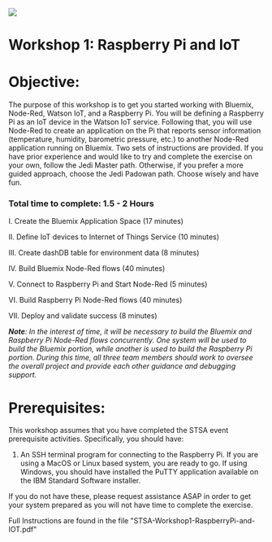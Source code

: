 ![](./media/image1.jpg)

Workshop 1: Raspberry Pi and IoT
================================

Objective:
===========

The purpose of this workshop is to get you started working with Bluemix,
Node-Red, Watson IoT, and a Raspberry Pi. You will be defining a
Raspberry Pi as an IoT device in the Watson IoT service. Following that,
you will use Node-Red to create an application on the Pi that reports
sensor information (temperature, humidity, barometric pressure, etc.) to
another Node-Red application running on Bluemix. Two sets of
instructions are provided. If you have prior experience and would like
to try and complete the exercise on your own, follow the Jedi Master
path. Otherwise, if you prefer a more guided approach, choose the Jedi
Padowan path. Choose wisely and have fun.

### Total time to complete: 1.5 - 2 Hours

I.  Create the Bluemix Application Space (17 minutes)

II. Define IoT devices to Internet of Things Service (10 minutes)

III. Create dashDB table for environment data (8 minutes)

IV. Build Bluemix Node-Red flows (40 minutes)

V.  Connect to Raspberry Pi and Start Node-Red (5 minutes)

VI. Build Raspberry Pi Node-Red flows (40 minutes)

VII. Deploy and validate success (8 minutes)

***Note**: In the interest of time, it will be necessary to build the
Bluemix and Raspberry Pi Node-Red flows concurrently. One system will be
used to build the Bluemix portion, while another is used to build the
Raspberry Pi portion. During this time, all three team members should
work to oversee the overall project and provide each other guidance and
debugging support.*

Prerequisites:
==============

This workshop assumes that you have completed the STSA event
prerequisite activities. Specifically, you should have:

1.  An SSH terminal program for connecting to the Raspberry Pi. If you
    are using a MacOS or Linux based system, you are ready to go. If
    using Windows, you should have installed the PuTTY application
    available on the IBM Standard Software installer.

If you do not have these, please request assistance ASAP in order to get
your system prepared as you will not have time to complete the exercise.

Full Instructions are found in the file "STSA-Workshop1-RaspberryPi-and-IOT.pdf"
